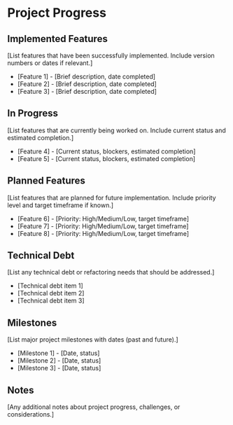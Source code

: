 # Project Progress

## Implemented Features

[List features that have been successfully implemented. Include version numbers or dates if relevant.]

- [Feature 1] - [Brief description, date completed]
- [Feature 2] - [Brief description, date completed]
- [Feature 3] - [Brief description, date completed]

## In Progress

[List features that are currently being worked on. Include current status and estimated completion.]

- [Feature 4] - [Current status, blockers, estimated completion]
- [Feature 5] - [Current status, blockers, estimated completion]

## Planned Features

[List features that are planned for future implementation. Include priority level and target timeframe if known.]

- [Feature 6] - [Priority: High/Medium/Low, target timeframe]
- [Feature 7] - [Priority: High/Medium/Low, target timeframe]
- [Feature 8] - [Priority: High/Medium/Low, target timeframe]

## Technical Debt

[List any technical debt or refactoring needs that should be addressed.]

- [Technical debt item 1]
- [Technical debt item 2]
- [Technical debt item 3]

## Milestones

[List major project milestones with dates (past and future).]

- [Milestone 1] - [Date, status]
- [Milestone 2] - [Date, status]
- [Milestone 3] - [Date, status]

## Notes

[Any additional notes about project progress, challenges, or considerations.]
